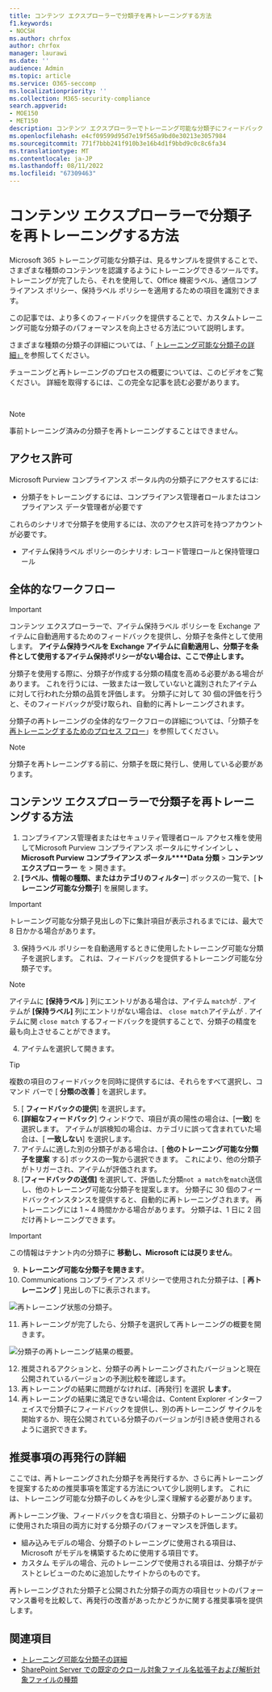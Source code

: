 ```yaml
---
title: コンテンツ エクスプローラーで分類子を再トレーニングする方法
f1.keywords:
- NOCSH
ms.author: chrfox
author: chrfox
manager: laurawi
ms.date: ''
audience: Admin
ms.topic: article
ms.service: O365-seccomp
ms.localizationpriority: ''
ms.collection: M365-security-compliance
search.appverid:
- MOE150
- MET150
description: コンテンツ エクスプローラーでトレーニング可能な分類子にフィードバックを提供する方法について説明します。
ms.openlocfilehash: e4cf09599d95d7e19f565a9bd0e30213e3057984
ms.sourcegitcommit: 771f7bbb241f910b3e16b4d1f9bbd9c0c8c6fa34
ms.translationtype: MT
ms.contentlocale: ja-JP
ms.lasthandoff: 08/11/2022
ms.locfileid: "67309463"
---
```

# <a name="how-to-retrain-a-classifier-in-content-explorer"></a>コンテンツ エクスプローラーで分類子を再トレーニングする方法

Microsoft 365 トレーニング可能な分類子は、見るサンプルを提供することで、さまざまな種類のコンテンツを認識するようにトレーニングできるツールです。 トレーニングが完了したら、それを使用して、Office 機密ラベル、通信コンプライアンス ポリシー、保持ラベル ポリシーを適用するための項目を識別できます。

この記事では、より多くのフィードバックを提供することで、カスタムトレーニング可能な分類子のパフォーマンスを向上させる方法について説明します。

さまざまな種類の分類子の詳細については、「 [トレーニング可能な分類子の詳細」](classifier-learn-about.md)を参照してください。

チューニングと再トレーニングのプロセスの概要については、このビデオをご覧ください。 詳細を取得するには、この完全な記事を読む必要があります。

</br>

<!-- > [!VIDEO https://www.microsoft.com/videoplayer/embed/RWyGMs]-->

> [!NOTE]
> 事前トレーニング済みの分類子を再トレーニングすることはできません。

## <a name="permissions"></a>アクセス許可

Microsoft Purview コンプライアンス ポータル内の分類子にアクセスするには:

- 分類子をトレーニングするには、コンプライアンス管理者ロールまたはコンプライアンス データ管理者が必要です

これらのシナリオで分類子を使用するには、次のアクセス許可を持つアカウントが必要です。

- アイテム保持ラベル ポリシーのシナリオ: レコード管理ロールと保持管理ロール 

## <a name="overall-workflow"></a>全体的なワークフロー

> [!IMPORTANT]
> コンテンツ エクスプローラーで、アイテム保持ラベル ポリシーを Exchange アイテムに自動適用するためのフィードバックを提供し、分類子を条件として使用します。 **アイテム保持ラベルを Exchange アイテムに自動適用し、分類子を条件として使用するアイテム保持ポリシーがない場合は、ここで停止します。**

分類子を使用する際に、分類子が作成する分類の精度を高める必要がある場合があります。 これを行うには、一致または一致していないと識別されたアイテムに対して行われた分類の品質を評価します。 分類子に対して 30 個の評価を行うと、そのフィードバックが受け取られ、自動的に再トレーニングされます。

分類子の再トレーニングの全体的なワークフローの詳細については、「分類子を [再トレーニングするためのプロセス フロー](classifier-learn-about.md#retraining-classifiers)」を参照してください。

> [!NOTE]
> 分類子を再トレーニングする前に、分類子を既に発行し、使用している必要があります。

## <a name="how-to-retrain-a-classifier-in-content-explorer"></a>コンテンツ エクスプローラーで分類子を再トレーニングする方法

1. コンプライアンス管理者またはセキュリティ管理者ロール アクセス権を使用してMicrosoft Purview コンプライアンス ポータルにサインインし **、Microsoft Purview コンプライアンス ポータル****Data 分類** > **コンテンツ エクスプローラー** を > 開きます。 
2. **[ラベル、情報の種類、またはカテゴリのフィルター**] ボックスの一覧で、[**トレーニング可能な分類子**] を展開します。

> [!IMPORTANT]
> トレーニング可能な分類子見出しの下に集計項目が表示されるまでには、最大で 8 日かかる場合があります。

3. 保持ラベル ポリシーを自動適用するときに使用したトレーニング可能な分類子を選択します。 これは、フィードバックを提供するトレーニング可能な分類子です。

> [!NOTE]
> アイテムに **[保持ラベル** ] 列にエントリがある場合は、アイテム `match`が .  アイテムが **[保持ラベル]** 列にエントリがない場合は、 `close match`アイテムが . アイテムに関 `close match` するフィードバックを提供することで、分類子の精度を最も向上させることができます。 

4. アイテムを選択して開きます。
 
 > [!TIP]
> 複数の項目のフィードバックを同時に提供するには、それらをすべて選択し、コマンド バーで [ **分類の改善** ] を選択します。

5. [ **フィードバックの提供**] を選択します。
6. **[詳細なフィードバック**] ウィンドウで、項目が真の陽性の場合は、[**一致**] を選択します。  アイテムが誤検知の場合は、カテゴリに誤って含まれていた場合は、[ **一致しない**] を選択します。
7. アイテムに適した別の分類子がある場合は、[ **他のトレーニング可能な分類子を提案** する] ボックスの一覧から選択できます。 これにより、他の分類子がトリガーされ、アイテムが評価されます。
8. [**フィードバックの送信]** を選択して、評価した分類`not a match`を`match`送信し、他のトレーニング可能な分類子を提案します。 分類子に 30 個のフィードバックインスタンスを提供すると、自動的に再トレーニングされます。 再トレーニングには 1 ~ 4 時間かかる場合があります。 分類子は、1 日に 2 回だけ再トレーニングできます。

> [!IMPORTANT]
> この情報はテナント内の分類子に **移動し、Microsoft には戻りません**。

9. **トレーニング可能な分類子を開きます**。
10. Communications コンプライアンス ポリシーで使用された分類子は、[ **再トレーニング** ] 見出しの下に表示されます。

![再トレーニング状態の分類子。](../media/classifier-retraining.png)

11. 再トレーニングが完了したら、分類子を選択して再トレーニングの概要を開きます。

![分類子の再トレーニング結果の概要。](../media/classifier-retraining-overview.png)

12. 推奨されるアクションと、分類子の再トレーニングされたバージョンと現在公開されているバージョンの予測比較を確認します。
13. 再トレーニングの結果に問題がなければ、[再発行] を選択 **します**。
14. 再トレーニングの結果に満足できない場合は、Content Explorer インターフェイスで分類子にフィードバックを提供し、別の再トレーニング サイクルを開始するか、現在公開されている分類子のバージョンが引き続き使用されるように選択できます。 

## <a name="details-on-republishing-recommendations"></a>推奨事項の再発行の詳細

ここでは、再トレーニングされた分類子を再発行するか、さらに再トレーニングを提案するための推奨事項を策定する方法について少し説明します。 これには、トレーニング可能な分類子のしくみを少し深く理解する必要があります。

再トレーニング後、フィードバックを含む項目と、分類子のトレーニングに最初に使用された項目の両方に対する分類子のパフォーマンスを評価します。 

- 組み込みモデルの場合、分類子のトレーニングに使用される項目は、Microsoft がモデルを構築するために使用する項目です。
- カスタム モデルの場合、元のトレーニングで使用される項目は、分類子がテストとレビューのために追加したサイトからのものです。

再トレーニングされた分類子と公開された分類子の両方の項目セットのパフォーマンス番号を比較して、再発行の改善があったかどうかに関する推奨事項を提供します。 

## <a name="see-also"></a>関連項目

- [トレーニング可能な分類子の詳細](classifier-learn-about.md)
- [SharePoint Server での既定のクロール対象ファイル名拡張子および解析対象ファイルの種類](/sharepoint/technical-reference/default-crawled-file-name-extensions-and-parsed-file-types)
